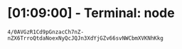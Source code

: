 
# [01:09:00] - Terminal: node

```
4/0AVGzR1Cd9pGnzacCh7nZ-nZX6TrroQtdaNoexNyQcJQJn3XdYjGZv66svNWCbmXVKNhKkg
```
